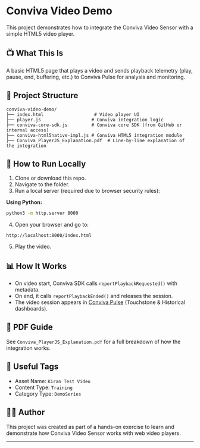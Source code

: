
# Conviva Video Demo

This project demonstrates how to integrate the Conviva Video Sensor with a simple HTML5 video player.

## 📺 What This Is

A basic HTML5 page that plays a video and sends playback telemetry (play, pause, end, buffering, etc.) to Conviva Pulse for analysis and monitoring.

## 📁 Project Structure

```
conviva-video-demo/
├── index.html                   # Video player UI
├── player.js                   # Conviva integration logic
├── conviva-core-sdk.js         # Conviva core SDK (from GitHub or internal access)
├── conviva-html5native-impl.js # Conviva HTML5 integration module
├── Conviva_PlayerJS_Explanation.pdf  # Line-by-line explanation of the integration
```

## 🚀 How to Run Locally

1. Clone or download this repo.
2. Navigate to the folder.
3. Run a local server (required due to browser security rules):

**Using Python:**
```bash
python3 -m http.server 8000
```

4. Open your browser and go to:
```
http://localhost:8000/index.html
```

5. Play the video.

## 📊 How It Works

- On video start, Conviva SDK calls `reportPlaybackRequested()` with metadata.
- On end, it calls `reportPlaybackEnded()` and releases the session.
- The video session appears in [Conviva Pulse](https://pulse.conviva.com) (Touchstone & Historical dashboards).

## 📄 PDF Guide

See `Conviva_PlayerJS_Explanation.pdf` for a full breakdown of how the integration works.

## 🧠 Useful Tags

- Asset Name: `Kiran Test Video`
- Content Type: `Training`
- Category Type: `DemoSeries`

## 👨‍💻 Author

This project was created as part of a hands-on exercise to learn and demonstrate how Conviva Video Sensor works with web video players.

---
